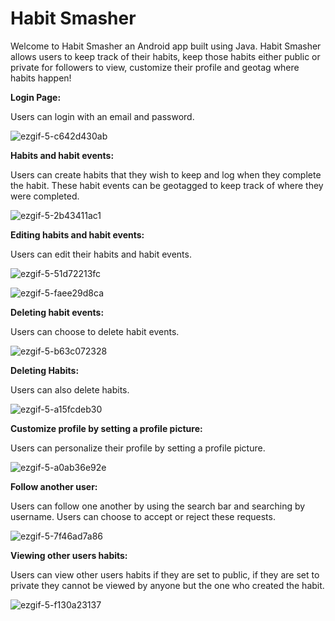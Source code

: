 # Habit Smasher
Welcome to Habit Smasher an Android app built using Java. Habit Smasher allows users to keep track of their habits, keep those habits either public or private for followers to view, customize their profile and geotag where habits happen!

**Login Page:**

Users can login with an email and password.

![ezgif-5-c642d430ab](https://user-images.githubusercontent.com/77360509/184050011-e3a1e55e-9626-4997-a3ca-904fe4ff1a88.gif)

**Habits and habit events:**

Users can create habits that they wish to keep and log when they complete the habit. These habit events can be geotagged to keep track of where they were completed.

![ezgif-5-2b43411ac1](https://user-images.githubusercontent.com/77360509/184050699-7cb91978-495f-46ba-bfa3-8737f7b33232.gif)

**Editing habits and habit events:**

Users can edit their habits and habit events.

![ezgif-5-51d72213fc](https://user-images.githubusercontent.com/77360509/184050963-eef78e64-e532-4af1-9c35-a5513b9bdfd7.gif)

![ezgif-5-faee29d8ca](https://user-images.githubusercontent.com/77360509/184051356-611ca283-9a80-47ab-bb65-5142e15730c7.gif)

**Deleting habit events:** 

Users can choose to delete habit events.

![ezgif-5-b63c072328](https://user-images.githubusercontent.com/77360509/184052220-b90518c6-8ac7-4372-89c4-b6d41f5bcd63.gif)

**Deleting Habits:**

Users can also delete habits.

![ezgif-5-a15fcdeb30](https://user-images.githubusercontent.com/77360509/184051970-69824501-eca3-4e3b-bb0b-1f36836e70a7.gif)

**Customize profile by setting a profile picture:**

Users can personalize their profile by setting a profile picture.

![ezgif-5-a0ab36e92e](https://user-images.githubusercontent.com/77360509/184052578-de9fa13a-d3c2-4f06-b1be-03048151a2c8.gif)

**Follow another user:**

Users can follow one another by using the search bar and searching by username. Users can choose to accept or reject these requests.

![ezgif-5-7f46ad7a86](https://user-images.githubusercontent.com/77360509/184053043-7af9fb98-a8f2-40f9-879c-75718b5b4dfc.gif)

**Viewing other users habits:**

Users can view other users habits if they are set to public, if they are set to private they cannot be viewed by anyone but the one who created the habit.

![ezgif-5-f130a23137](https://user-images.githubusercontent.com/77360509/184053436-429f61a3-6d7d-4b27-95d8-1714e1a78637.gif)
